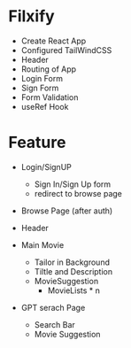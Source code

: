 # Filxify

 - Create React App
 - Configured TailWindCSS
 - Header
 - Routing of App
 - Login Form
 - Sign Form
 - Form Validation
 - useRef Hook



# Feature
- Login/SignUP
  - Sign In/Sign Up form
  - redirect to browse page
- Browse Page (after auth)
 - Header
 - Main Movie
   - Tailor in Background
   - Tiltle and Description
   - MovieSuggestion
       - MovieLists * n 

- GPT serach Page
   - Search Bar
   - Movie Suggestion